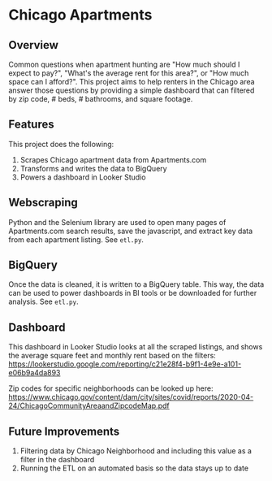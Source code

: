 # Chicago Apartments

## Overview

Common questions when apartment hunting are "How much should I expect to pay?", "What's the average rent for this area?", or "How much space can I afford?". This project aims to help renters in the Chicago area answer those questions by providing a simple dashboard that can filtered by zip code, # beds, # bathrooms, and square footage.

## Features
This project does the following:

1. Scrapes Chicago apartment data from Apartments.com
2. Transforms and writes the data to BigQuery
3. Powers a dashboard in Looker Studio

## Webscraping

Python and the Selenium library are used to open many pages of Apartments.com search results, save the javascript, and extract key data from each apartment listing. See `etl.py`.

## BigQuery

Once the data is cleaned, it is written to a BigQuery table. This way, the data can be used to power dashboards in BI tools or be downloaded for further analysis. See `etl.py`.

## Dashboard

This dashboard in Looker Studio looks at all the scraped listings, and shows the average square feet and monthly rent based on the filters: https://lookerstudio.google.com/reporting/c21e28f4-b9f1-4e9e-a101-e06b9a4da893

Zip codes for specific neighborhoods can be looked up here: https://www.chicago.gov/content/dam/city/sites/covid/reports/2020-04-24/ChicagoCommunityAreaandZipcodeMap.pdf

## Future Improvements

1. Filtering data by Chicago Neighborhood and including this value as a filter in the dashboard
2. Running the ETL on an automated basis so the data stays up to date